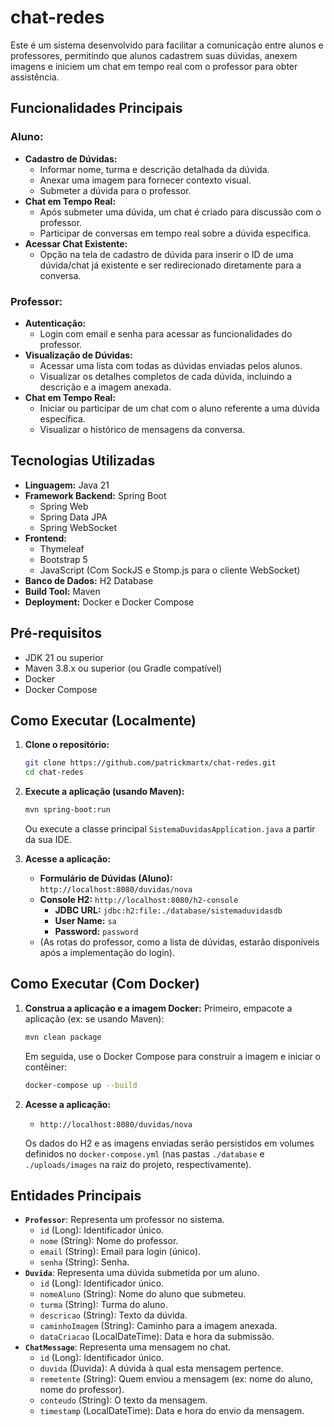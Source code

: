 # chat-redes

Este é um sistema desenvolvido para facilitar a comunicação entre alunos e professores, permitindo que alunos cadastrem suas dúvidas, anexem imagens e iniciem um chat em tempo real com o professor para obter assistência.

## Funcionalidades Principais

### Aluno:
* **Cadastro de Dúvidas:**
    * Informar nome, turma e descrição detalhada da dúvida.
    * Anexar uma imagem para fornecer contexto visual.
    * Submeter a dúvida para o professor.
* **Chat em Tempo Real:**
    * Após submeter uma dúvida, um chat é criado para discussão com o professor.
    * Participar de conversas em tempo real sobre a dúvida específica.
* **Acessar Chat Existente:**
    * Opção na tela de cadastro de dúvida para inserir o ID de uma dúvida/chat já existente e ser redirecionado diretamente para a conversa.

### Professor:
* **Autenticação:**
    * Login com email e senha para acessar as funcionalidades do professor.
* **Visualização de Dúvidas:**
    * Acessar uma lista com todas as dúvidas enviadas pelos alunos.
    * Visualizar os detalhes completos de cada dúvida, incluindo a descrição e a imagem anexada.
* **Chat em Tempo Real:**
    * Iniciar ou participar de um chat com o aluno referente a uma dúvida específica.
    * Visualizar o histórico de mensagens da conversa.

## Tecnologias Utilizadas

* **Linguagem:** Java 21
* **Framework Backend:** Spring Boot
    * Spring Web
    * Spring Data JPA
    * Spring WebSocket
* **Frontend:**
    * Thymeleaf
    * Bootstrap 5
    * JavaScript (Com SockJS e Stomp.js para o cliente WebSocket)
* **Banco de Dados:** H2 Database
* **Build Tool:** Maven
* **Deployment:** Docker e Docker Compose

## Pré-requisitos

* JDK 21 ou superior
* Maven 3.8.x ou superior (ou Gradle compatível)
* Docker
* Docker Compose

## Como Executar (Localmente)

1.  **Clone o repositório:**

    ```bash
    git clone https://github.com/patrickmartx/chat-redes.git
    cd chat-redes
    ```

2.  **Execute a aplicação (usando Maven):**
    ```bash
    mvn spring-boot:run
    ```
    Ou execute a classe principal `SistemaDuvidasApplication.java` a partir da sua IDE.

3.  **Acesse a aplicação:**
    * **Formulário de Dúvidas (Aluno):** `http://localhost:8080/duvidas/nova`
    * **Console H2:** `http://localhost:8080/h2-console`
        * **JDBC URL:** `jdbc:h2:file:./database/sistemaduvidasdb`
        * **User Name:** `sa`
        * **Password:** `password`
    * (As rotas do professor, como a lista de dúvidas, estarão disponíveis após a implementação do login).

## Como Executar (Com Docker)

1.  **Construa a aplicação e a imagem Docker:**
    Primeiro, empacote a aplicação (ex: se usando Maven):
    ```bash
    mvn clean package
    ```
    Em seguida, use o Docker Compose para construir a imagem e iniciar o contêiner:
    ```bash
    docker-compose up --build
    ```

2.  **Acesse a aplicação:**
    * `http://localhost:8080/duvidas/nova`

    Os dados do H2 e as imagens enviadas serão persistidos em volumes definidos no `docker-compose.yml` (nas pastas `./database` e `./uploads/images` na raiz do projeto, respectivamente).

## Entidades Principais

* **`Professor`**: Representa um professor no sistema.
    * `id` (Long): Identificador único.
    * `nome` (String): Nome do professor.
    * `email` (String): Email para login (único).
    * `senha` (String): Senha.
* **`Duvida`**: Representa uma dúvida submetida por um aluno.
    * `id` (Long): Identificador único.
    * `nomeAluno` (String): Nome do aluno que submeteu.
    * `turma` (String): Turma do aluno.
    * `descricao` (String): Texto da dúvida.
    * `caminhoImagem` (String): Caminho para a imagem anexada.
    * `dataCriacao` (LocalDateTime): Data e hora da submissão.
* **`ChatMessage`**: Representa uma mensagem no chat.
    * `id` (Long): Identificador único.
    * `duvida` (Duvida): A dúvida à qual esta mensagem pertence.
    * `remetente` (String): Quem enviou a mensagem (ex: nome do aluno, nome do professor).
    * `conteudo` (String): O texto da mensagem.
    * `timestamp` (LocalDateTime): Data e hora do envio da mensagem.

